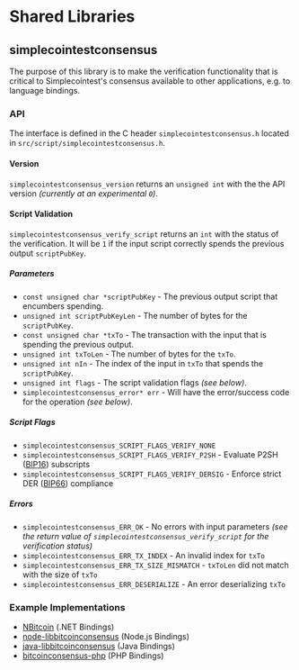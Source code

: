 Shared Libraries
================

## simplecointestconsensus

The purpose of this library is to make the verification functionality that is critical to Simplecointest's consensus available to other applications, e.g. to language bindings.

### API

The interface is defined in the C header `simplecointestconsensus.h` located in  `src/script/simplecointestconsensus.h`.

#### Version

`simplecointestconsensus_version` returns an `unsigned int` with the the API version *(currently at an experimental `0`)*.

#### Script Validation

`simplecointestconsensus_verify_script` returns an `int` with the status of the verification. It will be `1` if the input script correctly spends the previous output `scriptPubKey`.

##### Parameters
- `const unsigned char *scriptPubKey` - The previous output script that encumbers spending.
- `unsigned int scriptPubKeyLen` - The number of bytes for the `scriptPubKey`.
- `const unsigned char *txTo` - The transaction with the input that is spending the previous output.
- `unsigned int txToLen` - The number of bytes for the `txTo`.
- `unsigned int nIn` - The index of the input in `txTo` that spends the `scriptPubKey`.
- `unsigned int flags` - The script validation flags *(see below)*.
- `simplecointestconsensus_error* err` - Will have the error/success code for the operation *(see below)*.

##### Script Flags
- `simplecointestconsensus_SCRIPT_FLAGS_VERIFY_NONE`
- `simplecointestconsensus_SCRIPT_FLAGS_VERIFY_P2SH` - Evaluate P2SH ([BIP16](https://github.com/bitcoin/bips/blob/master/bip-0016.mediawiki)) subscripts
- `simplecointestconsensus_SCRIPT_FLAGS_VERIFY_DERSIG` - Enforce strict DER ([BIP66](https://github.com/bitcoin/bips/blob/master/bip-0066.mediawiki)) compliance

##### Errors
- `simplecointestconsensus_ERR_OK` - No errors with input parameters *(see the return value of `simplecointestconsensus_verify_script` for the verification status)*
- `simplecointestconsensus_ERR_TX_INDEX` - An invalid index for `txTo`
- `simplecointestconsensus_ERR_TX_SIZE_MISMATCH` - `txToLen` did not match with the size of `txTo`
- `simplecointestconsensus_ERR_DESERIALIZE` - An error deserializing `txTo`

### Example Implementations
- [NBitcoin](https://github.com/NicolasDorier/NBitcoin/blob/master/NBitcoin/Script.cs#L814) (.NET Bindings)
- [node-libbitcoinconsensus](https://github.com/bitpay/node-libbitcoinconsensus) (Node.js Bindings)
- [java-libbitcoinconsensus](https://github.com/dexX7/java-libbitcoinconsensus) (Java Bindings)
- [bitcoinconsensus-php](https://github.com/Bit-Wasp/bitcoinconsensus-php) (PHP Bindings)
